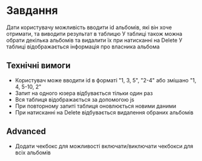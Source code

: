 # Завдання
Дати користувачу можливість вводити id альбомів, які він хоче отримати, та виводити результат в таблицю
У таблиці також можна обрати декілька альбомів та видалити їх при натисканні на Delete
У таблиці відображається інформація про власника альбома
## Технічні вимоги
* Користувач може вводити id в форматі "1, 3, 5", "2-4" або змішано "1, 4, 5-10, 2"
* Запит на одного юзера відбувається тільки один раз
* Вся таблиця відображається за допомогою js
* При повторному запиті таблиця оновлюється новими даними
* При натисканні на Delete відбувається видалення обраних альбомів

## Advanced
* Додати чекбокс для можливості включати/виключати чекбокси для всіх альбомів
